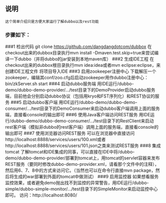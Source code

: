 ## 说明
	这个简单介绍只是方便大家运行了解dubbo以及rest功能

### 步骤如下：

###1 检出代码
	git clone https://github.com/dangdangdotcom/dubbox
	在checkout出来的dubbox目录执行mvn install -Dmaven.test.skip=true来尝试编译一下dubbo（并将dubbo的jar安装到本地maven库）
###2 生成IDE工程
	在checkout出来的dubbox根目录执行mvn idea:idea或者mvn eclipse:eclipse，来创建IDE工程文件
	将项目导入IDE
###3 启用zookeeper注册中心
	下载解压一个zookeeper，编辑其conf/zoo.cfg后启动zookeeper用作dubbo注册中心：bin/zkServer.sh start
###4 启动dubbo服务端
	用IDE运行/dubbo-demo/dubbo-demo-provider/.../test目录下的DemoProvider启动dubbo服务端，目前他会分别启动dubbo协议（包括用kryo和FST序列化）和REST协议的服务
###5 启动dubbo客户端
	用IDE运行/dubbo-demo/dubbo-demo-consumer/.../test目录下的DemoConsumer来启动dubbo客户端调用上面的服务端，直接看console的输出即可
###6 使用Java客户端访问REST服务
	用IDE运行/dubbo-demo/dubbo-demo-consumer/.../test目录下的RestClient来启动rest客户端（模拟非dubbo的rest客户端）调用上面的服务端，直接看console的输出即可
###7 使用浏览器访问REST服务
	可以在浏览器中直接访问http://localhost:8888/services/users/100.xml或者http://localhost:8888/services/users/101.json之类来测试REST服务
###8 集成tomcat
	了解tomcat和IDE集成的同事，可以直接在IDE中将/dubbo-demo/dubbo-demo-provider/部署到tomcat上，用tomcat的servlet容器来发布REST服务（要同时修改dubbo-demo-provider.xml，请看那个文件中的注释），然后用6、7、8中的方式来访问它。（当然也可以在命令行直接mvn package，然后将生成的war部署到外面的tomcat中做测试）
###9 启用监控器
	如果想看服务监控效果，或者避免demo抛出找不到监控的异常警告，用IDE运行/dubbo-simple/dubbo-simple-monitor/.../test目录下的SimpleMonitor来启动监控中心即可。
	访问：http://localhost:8080/
